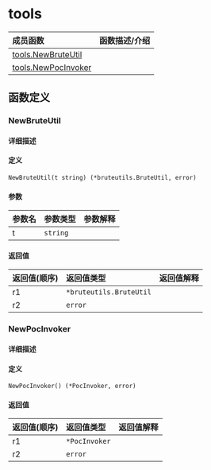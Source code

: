 # tools

|成员函数|函数描述/介绍|
|:------|:--------|
| [tools.NewBruteUtil](#NewBruteUtil) ||
| [tools.NewPocInvoker](#NewPocInvoker) ||


## 函数定义
### NewBruteUtil

#### 详细描述


#### 定义

`NewBruteUtil(t string) (*bruteutils.BruteUtil, error)`

#### 参数
|参数名|参数类型|参数解释|
|:-----------|:---------- |:-----------|
| t | `string` |   |

#### 返回值
|返回值(顺序)|返回值类型|返回值解释|
|:-----------|:---------- |:-----------|
| r1 | `*bruteutils.BruteUtil` |   |
| r2 | `error` |   |


### NewPocInvoker

#### 详细描述


#### 定义

`NewPocInvoker() (*PocInvoker, error)`

#### 返回值
|返回值(顺序)|返回值类型|返回值解释|
|:-----------|:---------- |:-----------|
| r1 | `*PocInvoker` |   |
| r2 | `error` |   |


